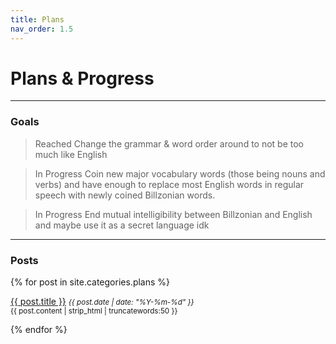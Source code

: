 ```yaml
---
title: Plans
nav_order: 1.5
---
```


# Plans & Progress

-----
### Goals
> <span class="label label-green">Reached</span>
> Change the grammar & word order around to not be too much like English

> <span class="label label-yellow">In Progress</span>
> Coin new major vocabulary words (those being nouns and verbs) and have
> enough to replace most English words in regular speech with newly coined Billzonian words.

> <span class="label label-yellow">In Progress</span>
> End mutual intelligibility between Billzonian and English
> and maybe use it as a secret language idk

-----
### Posts

{% for post in site.categories.plans %}
  <p>
    <a href="{{ post.url | relative_url }}">{{ post.title }}</a> <small><em>{{ post.date | date: "%Y-%m-%d" }}</em></small>
    <br>
    <small>{{ post.content | strip_html | truncatewords:50 }}</small>
  </p>
{% endfor %}